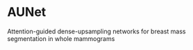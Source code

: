 # AUNet
Attention-guided dense-upsampling networks for breast mass segmentation in whole mammograms
